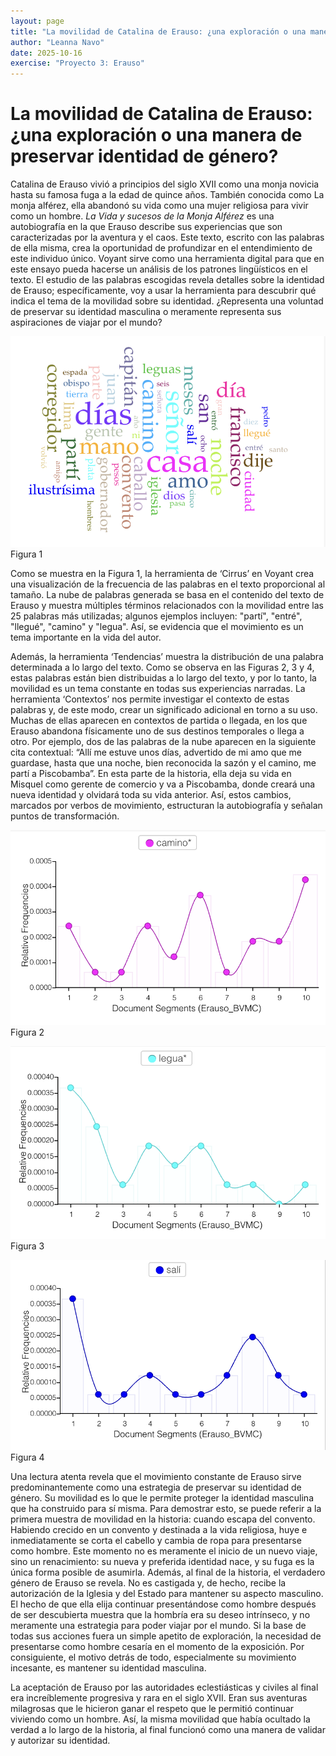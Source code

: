 ```yaml
---
layout: page
title: "La movilidad de Catalina de Erauso: ¿una exploración o una manera de preservar identidad de género?"
author: "Leanna Navo"
date: 2025-10-16
exercise: "Proyecto 3: Erauso"
---
```


# La movilidad de Catalina de Erauso: ¿una exploración o una manera de preservar identidad de género?

Catalina de Erauso vivió a principios del siglo XVII como una monja novicia hasta su famosa fuga a la edad de quince años. También conocida como La monja alférez, ella abandonó su vida como una mujer religiosa para vivir como un hombre. *La Vida y sucesos de la Monja Alférez* es una autobiografía en la que Erauso describe sus experiencias que son caracterizadas por la aventura y el caos. Este texto, escrito con las palabras de ella misma, crea la oportunidad de profundizar en el entendimiento de este individuo único. Voyant sirve como una herramienta digital para que en este ensayo pueda hacerse un análisis de los patrones lingüísticos en el texto. El estudio de las palabras escogidas revela detalles sobre la identidad de Erauso; específicamente, voy a usar la herramienta para descubrir qué indica el tema de la movilidad sobre su identidad. ¿Representa una voluntad de preservar su identidad masculina o meramente representa sus aspiraciones de viajar por el mundo?

![figura1](https://raw.githubusercontent.com/dh-miami/SPA_410_Fall25/refs/heads/main/assets/img/wordcloud.png)
Figura 1

Como se muestra en la Figura 1, la herramienta de ‘Cirrus’ en Voyant crea una visualización de la frecuencia de las palabras en el texto proporcional al tamaño. La nube de palabras generada se basa en el contenido del texto de Erauso y muestra múltiples términos relacionados con la movilidad entre las 25 palabras más utilizadas; algunos ejemplos incluyen: "partí", "entré", "llegué", "camino" y "legua". Así, se evidencia que el movimiento es un tema importante en la vida del autor. 

Además, la herramienta ‘Tendencias’ muestra la distribución de una palabra determinada a lo largo del texto. Como se observa en las Figuras 2, 3 y 4, estas palabras están bien distribuidas a lo largo del texto, y por lo tanto, la movilidad es un tema constante en todas sus experiencias narradas. La herramienta ‘Contextos’ nos permite investigar el contexto de estas palabras y, de este modo, crear un significado adicional en torno a su uso. Muchas de ellas aparecen en contextos de partida o llegada, en los que Erauso abandona físicamente uno de sus destinos temporales o llega a otro. Por ejemplo, dos de las palabras de la nube aparecen en la siguiente cita contextual: “Allí me estuve unos días, advertido de mi amo que me guardase, hasta que una noche, bien reconocida la sazón y el camino, me partí a Piscobamba”. En esta parte de la historia, ella deja su vida en Misquel como gerente de comercio y va a Piscobamba, donde creará una nueva identidad y olvidará toda su vida anterior. Así, estos cambios, marcados por verbos de movimiento, estructuran la autobiografía y señalan puntos de transformación.

![figura2](https://raw.githubusercontent.com/dh-miami/SPA_410_Fall25/refs/heads/main/assets/img/CAmino.png)
Figura 2

![figura3](https://raw.githubusercontent.com/dh-miami/SPA_410_Fall25/refs/heads/main/assets/img/legua.png)
Figura 3

![figura4](https://raw.githubusercontent.com/dh-miami/SPA_410_Fall25/refs/heads/main/assets/img/Sali.png)
Figura 4

Una lectura atenta revela que el movimiento constante de Erauso sirve predominantemente como una estrategia de preservar su identidad de género. Su movilidad es lo que le permite proteger la identidad masculina que ha construido para sí misma. Para demostrar esto, se puede referir a la primera muestra de movilidad en la historia: cuando escapa del convento. Habiendo crecido en un convento y destinada a la vida religiosa, huye e inmediatamente se corta el cabello y cambia de ropa para presentarse como hombre. Este momento no es meramente el inicio de un nuevo viaje, sino un renacimiento: su nueva y preferida identidad nace, y su fuga es la única forma posible de asumirla. Además, al final de la historia, el verdadero género de Erauso se revela. No es castigada y, de hecho, recibe la autorización de la Iglesia y del Estado para mantener su aspecto masculino. El hecho de que ella elija continuar presentándose como hombre después de ser descubierta muestra que la hombría era su deseo intrínseco, y no meramente una estrategia para poder viajar por el mundo. Si la base de todas sus acciones fuera un simple apetito de exploración, la necesidad de presentarse como hombre cesaría en el momento de la exposición. Por consiguiente, el motivo detrás de todo, especialmente su movimiento incesante, es mantener su identidad masculina.

La aceptación de Erauso por las autoridades eclestiásticas y civiles al final era increíblemente progresiva y rara en el siglo XVII. Eran sus aventuras milagrosas que le hicieron ganar el respeto que le permitió continuar viviendo como un hombre. Así, la misma movilidad que había ocultado la verdad a lo largo de la historia, al final funcionó como una manera de validar y autorizar su identidad. 
